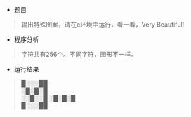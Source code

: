 * 题目
> 输出特殊图案，请在c环境中运行，看一看，Very Beautiful!

* 程序分析
> 字符共有256个。不同字符，图形不一样。

* 运行结果
> █░░░██   
> ░█░█░█   
> ░░█░░█
> ░█░█░█   
> █░░░██
